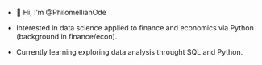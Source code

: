 - 👋 Hi, I’m @PhilomellianOde

- Interested in data science applied to finance and economics via Python (background in finance/econ). 

- Currently learning exploring data analysis throught SQL and Python.
